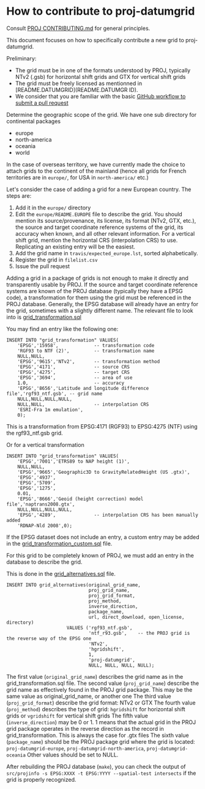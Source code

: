 # How to contribute to proj-datumgrid

Consult [PROJ CONTRIBUTING.md](https://github.com/OSGeo/proj.4/blob/master/CONTRIBUTING.md)
for general principles.

This document focuses on how to specifically contribute a new grid to proj-datumgrid.

Preliminary:
* The grid must be in one of the formats understood by PROJ, typically NTv2 (.gsb) for horizontal shift
grids and GTX for vertical shift grids
* The grid must be freely licensed as mentionned in [README.DATUMGRID](README.DATUMGR   ID).
* We consider that you are familiar with the basic [GitHub workflow to submit a pull request](https://help.github.com/en/articles/creating-a-pull-request)

Determine the geographic scope of the grid. We have one sub directory for
continental packages
- europe
- north-america
- oceania
- world

In the case of overseas territory, we have currently made the choice to attach grids
to the continent of the mainland (hence all grids for French territories are in `europe/`,
for USA in `north-america/` etc.)

Let's consider the case of adding a grid for a new European country.
The steps are:
1. Add it in the `europe/` directory
2. Edit the `europe/README.EUROPE` file to describe the grid. You should mention its
   source/provenance, its license, its format (NTv2, GTX, etc.), the source and
   target coordinate reference systems of the grid, its accuracy when known,
   and all other relevant information.
   For a vertical shift grid, mention the horizontal CRS (interpolation CRS)
   to use.
   Replicating an existing entry will be the easiest.
3. Add the grid name in `travis/expected_europe.lst`, sorted alphabetically.
4. Register the grid in `filelist.csv`
5. Issue the pull request

Adding a grid in a package of grids is not enough to make it directly and transparently
usable by PROJ. If the source and target coordinate reference systems are known of
the PROJ database (typically they have a EPSG code), a transformation for them using
the grid must be referenced in the PROJ database. Generally, the EPSG database will
already have an entry for the grid, sometimes with a slightly different name.
The relevant file to look into is [grid_transformation.sql](https://github.com/OSGeo/proj.4/blob/master/data/sql/grid_transformation.sql)

You may find an entry like the following one:
```
INSERT INTO "grid_transformation" VALUES(
    'EPSG','15958',             -- transformation code
    'RGF93 to NTF (2)',         -- transformation name
    NULL,NULL,
    'EPSG','9615','NTv2',       -- transformation method
    'EPSG','4171',              -- source CRS
    'EPSG','4275',              -- target CRS
    'EPSG','3694',              -- area of use
    1.0,                        -- accuracy
    'EPSG','8656','Latitude and longitude difference file','rgf93_ntf.gsb', -- grid name
    NULL,NULL,NULL,NULL,
    NULL,NULL,                  -- interpolation CRS
    'ESRI-Fra 1m emulation',
    0);
```
This is a transformation from EPSG:4171 (RGF93) to EPSG:4275 (NTF) using the rgf93_ntf.gsb grid.

Or for a vertical transformation
```
INSERT INTO "grid_transformation" VALUES(
    'EPSG','7001','ETRS89 to NAP height (1)',
    NULL,NULL,
    'EPSG','9665','Geographic3D to GravityRelatedHeight (US .gtx)',
    'EPSG','4937',
    'EPSG','5709',
    'EPSG','1275',
    0.01,
    'EPSG','8666','Geoid (height correction) model file','naptrans2008.gtx',
    NULL,NULL,NULL,NULL,
    'EPSG','4289',              -- interpolation CRS has been manually added
    'RDNAP-Nld 2008',0);
```

If the EPSG dataset does not include an entry, a custom entry may be added in the [grid_transformation_custom.sql](https://github.com/OSGeo/proj.4/blob/master/data/sql/grid_transformation_custom.sql) file.

For this grid to be completely known of PROJ, we must add an entry in the database to describe the grid.

This is done in the [grid_alternatives.sql](https://github.com/OSGeo/proj.4/blob/master/data/sql/grid_alternatives.sql) file.

```
INSERT INTO grid_alternatives(original_grid_name,
                              proj_grid_name,
                              proj_grid_format,
                              proj_method,
                              inverse_direction,
                              package_name,
                              url, direct_download, open_license, directory)
                      VALUES ('rgf93_ntf.gsb',
                              'ntf_r93.gsb',    -- the PROJ grid is the reverse way of the EPSG one
                              'NTv2',
                              'hgridshift',
                              1,
                              'proj-datumgrid',
                              NULL, NULL, NULL, NULL);
```
The first value (`original_grid_name`) describes the grid name as in the grid_transformation.sql file.
The second value (`proj_grid_name`) describe the grid name as effectively found in the PROJ grid package. This may be the same value as original_grid_name, or another one
The third value (`proj_grid_format`) describe the grid format: NTv2 or GTX
The fourth value (`proj_method`) describes the type of grid: `hgridshift` for horizontal shift grids or `vgridshift` for vertical shift grids
The fifth value (`inverse_direction`) may be 0 or 1. 1 means that the actual grid in the PROJ grid package operates in the reverse direction as the record in grid_transformation. This is always the case for .gtx files
The sixth value (`package_name`) should be the PROJ package grid where the grid is located: `proj-datumgrid-europe`, `proj-datumgrid-north-america`, `proj-datumgrid-oceania`
Other values should be set to NULL.

After rebuilding the PROJ database (`make`), you can check the output of `src/projinfo -s EPSG:XXXX -t EPSG:YYYY --spatial-test intersects` if the grid is properly recognized.
